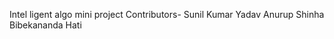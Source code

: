 Intel ligent algo mini project
Contributors-
  Sunil Kumar Yadav
  Anurup Shinha
  Bibekananda Hati
